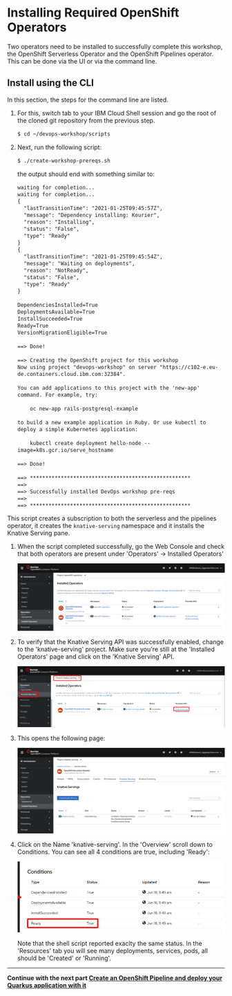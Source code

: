 # Installing Required OpenShift Operators 

Two operators need to be installed to successfully complete this workshop, the OpenShift Serverless Operator and the OpenShift Pipelines operator. This can be done via the UI or via the command line. 


## Install using the CLI
In this section, the steps for the command line are listed. 

1. For this, switch tab to your IBM Cloud Shell session and go the root of the cloned git repository from the previous step.

   ```bash 
   $ cd ~/devops-workshop/scripts
   ```

1. Next, run the following script:

   ```bash
   $ ./create-workshop-prereqs.sh
   ```
   
   the output should end with something similar to:

   ```
   waiting for completion...
   waiting for completion...
   {
     "lastTransitionTime": "2021-01-25T09:45:57Z",
     "message": "Dependency installing: Kourier",
     "reason": "Installing",
     "status": "False",
     "type": "Ready"
   }
   {
     "lastTransitionTime": "2021-01-25T09:45:54Z",
     "message": "Waiting on deployments",
     "reason": "NotReady",
     "status": "False",
     "type": "Ready"
   }
   
   DependenciesInstalled=True
   DeploymentsAvailable=True
   InstallSucceeded=True
   Ready=True
   VersionMigrationEligible=True
   
   ==> Done!
      
   ==> Creating the OpenShift project for this workshop
   Now using project "devops-workshop" on server "https://c102-e.eu-de.containers.cloud.ibm.com:32384".
   
   You can add applications to this project with the 'new-app' command. For example, try:
   
       oc new-app rails-postgresql-example
   
   to build a new example application in Ruby. Or use kubectl to deploy a simple Kubernetes application:
   
       kubectl create deployment hello-node --image=k8s.gcr.io/serve_hostname
   
   ==> Done!
   
   ==> ****************************************************
   ==> 
   ==> Successfully installed DevOps workshop pre-reqs
   ==> 
   ==> ****************************************************
   ```

This script creates a subscription to both the serverless and the pipelines operator, it creates the `knative-serving` namespace and it installs the Knative Serving pane.

1. When the script completed successfully, go the Web Console and check that both operators are present under 'Operators' -> Installed Operators'
   
   ![op status](images/ops-status.png) 

1. To verify that the Knative Serving API was successfully enabled, change to the 'knative-serving' project. Make sure you're still at the 'Installed Operators' page and click on the 'Knative Serving' API.
   
   ![crt kn srv](images/ins-kn-srv.png)

1. This opens the following page:

   ![kn serving](images/kn-serving.png)

1. Click on the Name 'knative-serving'. In the 'Overview' scroll down to Conditions. You can see all 4 conditions are true, including 'Ready':
   
   ![status2](images/status2.png)
   
   Note that the shell script reported exaclty the same status. In the 'Resources' tab you will see many deployments, services, pods, all should be 'Created' or 'Running'. 

---

__Continue with the next part [Create an OpenShift Pipeline and deploy your Quarkus application with it](3-Pipelines.md)__    
